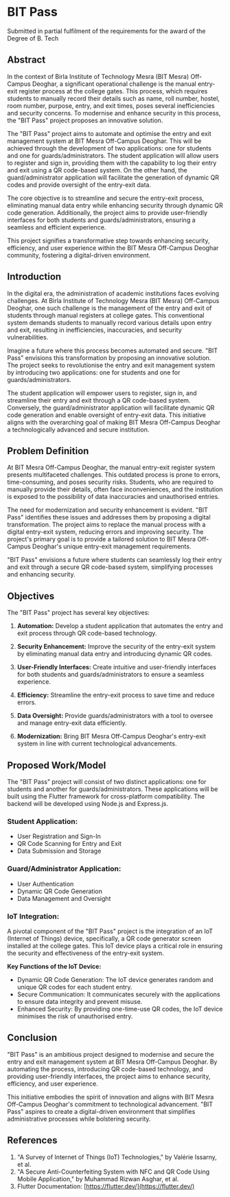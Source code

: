 # BIT Pass

Submitted in partial fulfilment of the requirements for the award of the Degree of B. Tech

## Abstract

In the context of Birla Institute of Technology Mesra (BIT Mesra) Off-Campus Deoghar, a significant operational challenge is the manual entry-exit register process at the college gates. This process, which requires students to manually record their details such as name, roll number, hostel, room number, purpose, entry, and exit times, poses several inefficiencies and security concerns. To modernise and enhance security in this process, the "BIT Pass" project proposes an innovative solution.

The "BIT Pass" project aims to automate and optimise the entry and exit management system at BIT Mesra Off-Campus Deoghar. This will be achieved through the development of two applications: one for students and one for guards/administrators. The student application will allow users to register and sign in, providing them with the capability to log their entry and exit using a QR code-based system. On the other hand, the guard/administrator application will facilitate the generation of dynamic QR codes and provide oversight of the entry-exit data.

The core objective is to streamline and secure the entry-exit process, eliminating manual data entry while enhancing security through dynamic QR code generation. Additionally, the project aims to provide user-friendly interfaces for both students and guards/administrators, ensuring a seamless and efficient experience.

This project signifies a transformative step towards enhancing security, efficiency, and user experience within the BIT Mesra Off-Campus Deoghar community, fostering a digital-driven environment.

## Introduction

In the digital era, the administration of academic institutions faces evolving challenges. At Birla Institute of Technology Mesra (BIT Mesra) Off-Campus Deoghar, one such challenge is the management of the entry and exit of students through manual registers at college gates. This conventional system demands students to manually record various details upon entry and exit, resulting in inefficiencies, inaccuracies, and security vulnerabilities.

Imagine a future where this process becomes automated and secure. "BIT Pass" envisions this transformation by proposing an innovative solution. The project seeks to revolutionise the entry and exit management system by introducing two applications: one for students and one for guards/administrators.

The student application will empower users to register, sign in, and streamline their entry and exit through a QR code-based system. Conversely, the guard/administrator application will facilitate dynamic QR code generation and enable oversight of entry-exit data. This initiative aligns with the overarching goal of making BIT Mesra Off-Campus Deoghar a technologically advanced and secure institution.

## Problem Definition

At BIT Mesra Off-Campus Deoghar, the manual entry-exit register system presents multifaceted challenges. This outdated process is prone to errors, time-consuming, and poses security risks. Students, who are required to manually provide their details, often face inconveniences, and the institution is exposed to the possibility of data inaccuracies and unauthorised entries.

The need for modernization and security enhancement is evident. "BIT Pass" identifies these issues and addresses them by proposing a digital transformation. The project aims to replace the manual process with a digital entry-exit system, reducing errors and improving security. The project's primary goal is to provide a tailored solution to BIT Mesra Off-Campus Deoghar's unique entry-exit management requirements.

"BIT Pass" envisions a future where students can seamlessly log their entry and exit through a secure QR code-based system, simplifying processes and enhancing security.

## Objectives

The "BIT Pass" project has several key objectives:

1. **Automation:** Develop a student application that automates the entry and exit process through QR code-based technology.

2. **Security Enhancement:** Improve the security of the entry-exit system by eliminating manual data entry and introducing dynamic QR codes.

3. **User-Friendly Interfaces:** Create intuitive and user-friendly interfaces for both students and guards/administrators to ensure a seamless experience.

4. **Efficiency:** Streamline the entry-exit process to save time and reduce errors.

5. **Data Oversight:** Provide guards/administrators with a tool to oversee and manage entry-exit data efficiently.

6. **Modernization:** Bring BIT Mesra Off-Campus Deoghar's entry-exit system in line with current technological advancements.

## Proposed Work/Model

The "BIT Pass" project will consist of two distinct applications: one for students and another for guards/administrators. These applications will be built using the Flutter framework for cross-platform compatibility. The backend will be developed using Node.js and Express.js.

### Student Application:

- User Registration and Sign-In
- QR Code Scanning for Entry and Exit
- Data Submission and Storage

### Guard/Administrator Application:

- User Authentication
- Dynamic QR Code Generation
- Data Management and Oversight

### IoT Integration:

A pivotal component of the "BIT Pass" project is the integration of an IoT (Internet of Things) device, specifically, a QR code generator screen installed at the college gates. This IoT device plays a critical role in ensuring the security and effectiveness of the entry-exit system.

**Key Functions of the IoT Device:**

- Dynamic QR Code Generation: The IoT device generates random and unique QR codes for each student entry.
- Secure Communication: It communicates securely with the applications to ensure data integrity and prevent misuse.
- Enhanced Security: By providing one-time-use QR codes, the IoT device minimises the risk of unauthorised entry.

## Conclusion

"BIT Pass" is an ambitious project designed to modernise and secure the entry and exit management system at BIT Mesra Off-Campus Deoghar. By automating the process, introducing QR code-based technology, and providing user-friendly interfaces, the project aims to enhance security, efficiency, and user experience.

This initiative embodies the spirit of innovation and aligns with BIT Mesra Off-Campus Deoghar's commitment to technological advancement. "BIT Pass" aspires to create a digital-driven environment that simplifies administrative processes while bolstering security.

## References

1. "A Survey of Internet of Things (IoT) Technologies," by Valérie Issarny, et al.
2. "A Secure Anti-Counterfeiting System with NFC and QR Code Using Mobile Application," by Muhammad Rizwan Asghar, et al.
3. Flutter Documentation: [https://flutter.dev/](https://flutter.dev/)
